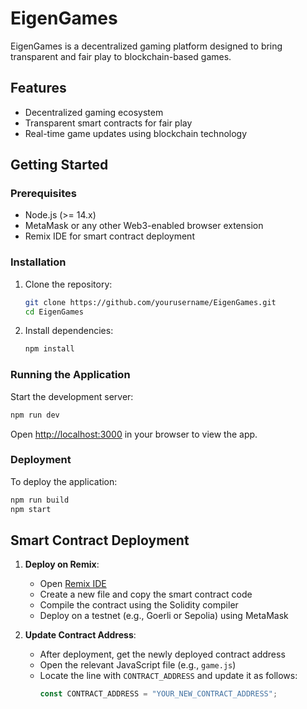 # EigenGames  

EigenGames is a decentralized gaming platform designed to bring transparent and fair play to blockchain-based games.  

## Features  
- Decentralized gaming ecosystem  
- Transparent smart contracts for fair play  
- Real-time game updates using blockchain technology  

## Getting Started  

### Prerequisites  
- Node.js (>= 14.x)  
- MetaMask or any other Web3-enabled browser extension  
- Remix IDE for smart contract deployment  

### Installation  
1. Clone the repository:  
    ```bash
    git clone https://github.com/yourusername/EigenGames.git
    cd EigenGames
    ```  

2. Install dependencies:  
    ```bash
    npm install
    ```  

### Running the Application  
Start the development server:  
```bash
npm run dev
```  
Open [http://localhost:3000](http://localhost:3000) in your browser to view the app.  

### Deployment  
To deploy the application:  
```bash
npm run build
npm start
```  

## Smart Contract Deployment  

1. **Deploy on Remix**:  
   - Open [Remix IDE](https://remix.ethereum.org)  
   - Create a new file and copy the smart contract code  
   - Compile the contract using the Solidity compiler  
   - Deploy on a testnet (e.g., Goerli or Sepolia) using MetaMask  

2. **Update Contract Address**:  
   - After deployment, get the newly deployed contract address  
   - Open the relevant JavaScript file (e.g., `game.js`)  
   - Locate the line with `CONTRACT_ADDRESS` and update it as follows:  
     ```js
     const CONTRACT_ADDRESS = "YOUR_NEW_CONTRACT_ADDRESS";
     ```  

```

